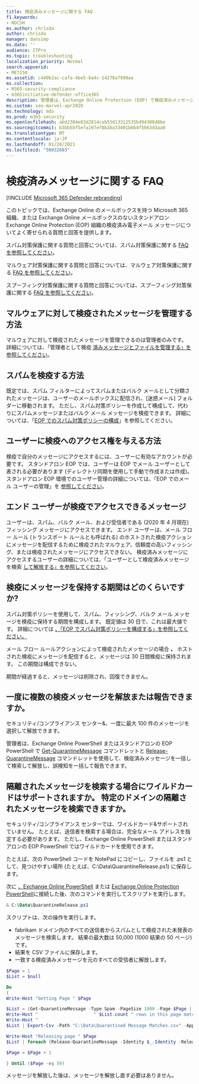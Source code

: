 ```yaml
---
title: 検疫済みメッセージに関する FAQ
f1.keywords:
- NOCSH
ms.author: chrisda
author: chrisda
manager: dansimp
ms.date: ''
audience: ITPro
ms.topic: troubleshooting
localization_priority: Normal
search.appverid:
- MET150
ms.assetid: c440b2ac-cafa-4be5-ba4c-14278a7990ae
ms.collection:
- M365-security-compliance
- m365initiative-defender-office365
description: 管理者は、Exchange Online Protection (EOP) で検疫済みメッセージに関してよく寄せられる質問と回答を表示できます。
ms.custom: seo-marvel-apr2020
ms.technology: mdo
ms.prod: m365-security
ms.openlocfilehash: abd2304e83d2814cab55d13312535bd94308d8be
ms.sourcegitcommit: b3bb5bf5efa197ef8b16a33401b0b4f5663d3aa0
ms.translationtype: MT
ms.contentlocale: ja-JP
ms.lasthandoff: 01/28/2021
ms.locfileid: "50032603"
---
```

# <a name="quarantined-messages-faq"></a>検疫済みメッセージに関する FAQ

[!INCLUDE [Microsoft 365 Defender rebranding](../includes/microsoft-defender-for-office.md)]


このトピックでは、Exchange Online のメールボックスを持つ Microsoft 365 組織、または Exchange Online メールボックスのないスタンドアロン Exchange Online Protection (EOP) 組織の検疫済み電子メール メッセージについてよく寄せられる質問と回答を提供します。

スパム対策保護に関する質問と回答については、スパム対策保護に関する [FAQ を参照してください](anti-spam-protection-faq.md)。

マルウェア対策保護に関する質問と回答については、マルウェア対策保護に関する [FAQ を参照してください](anti-malware-protection-faq-eop.md)。

スプーフィング対策保護に関する質問と回答については、スプーフィング対策保護に関する [FAQ を参照してください](anti-spoofing-protection-faq.md)。

## <a name="how-do-i-manage-messages-that-were-quarantined-for-malware"></a>マルウェアに対して検疫されたメッセージを管理する方法

マルウェアに対して検疫されたメッセージを管理できるのは管理者のみです。 詳細については、「管理者として検疫 [済みメッセージとファイルを管理する」を参照してください](manage-quarantined-messages-and-files.md)。

## <a name="how-do-i-quarantine-spam"></a>スパムを検疫する方法

既定では、スパム フィルターによってスパムまたはバルク メールとして分類されたメッセージは、ユーザーのメールボックスに配信され、[迷惑メール] フォルダーに移動されます。 ただし、スパム対策ポリシーを作成して構成して、代わりにスパムメッセージまたはバルク メール メッセージを検疫できます。 詳細については、「[EOP でのスパム対策ポリシーの構成](configure-your-spam-filter-policies.md)」を参照してください。

## <a name="how-do-i-give-users-access-to-the-quarantine"></a>ユーザーに検疫へのアクセス権を与える方法

検疫で自分のメッセージにアクセスするには、ユーザーに有効なアカウントが必要です。 スタンドアロン EOP では、ユーザーは EOP でメール ユーザーとして表される必要があります (ディレクトリ同期を使用して手動で作成または作成)。 スタンドアロン EOP 環境でのユーザー管理の詳細については、「EOP でのメール ユーザーの管理」を [参照してください](manage-mail-users-in-eop.md)。

## <a name="what-messages-can-end-users-access-in-quarantine"></a>エンド ユーザーが検疫でアクセスできるメッセージ

ユーザーは、スパム、バルク メール、および受信者である (2020 年 4 月現在) フィッシング メッセージにアクセスできます。 エンド ユーザーは、メール フロー ルール (トランスポート ルールとも呼ばれる) のホストされた検疫アクションにメッセージを配信するために検疫されたマルウェア、信頼度の高いフィッシング、または検疫されたメッセージにアクセスできない。 検疫済みメッセージにアクセスするユーザーの詳細については、「ユーザーとして検疫済みメッセージを検索 [して解放する」を参照してください](find-and-release-quarantined-messages-as-a-user.md)。

## <a name="how-long-are-messages-kept-in-the-quarantine"></a>検疫にメッセージを保持する期間はどのくらいですか?

スパム対策ポリシーを使用して、スパム、フィッシング、バルク メール メッセージを検疫に保持する期間を構成します。 既定値は 30 日で、これは最大値です。 詳細については [、「EOP でスパム対策ポリシーを構成する」を参照してください。](configure-your-spam-filter-policies.md)

メール フロー ルールアクションによって検疫されたメッセージの場合 **、** ホストされた検疫にメッセージを配信すると、メッセージは 30 日間検疫に保持されます。 この期間は構成できない。

期間が経過すると、メッセージは削除され、回復できません。

## <a name="can-i-release-or-report-more-than-one-quarantined-message-at-a-time"></a>一度に複数の検疫メッセージを解放または報告できますか。

セキュリティ/コンプライアンス センター&、一度に最大 100 件のメッセージを選択して解放できます。

管理者は、Exchange Online PowerShell またはスタンドアロンの EOP PowerShell で [Get-QuarantineMessage](https://docs.microsoft.com/powershell/module/exchange/get-quarantinemessage) コマンドレットと [Release-QuarantineMessage](https://docs.microsoft.com/powershell/module/exchange/release-quarantinemessage) コマンドレットを使用して、検疫済みメッセージを一括して検索して解放し、誤検知を一括して報告できます。

## <a name="are-wildcards-supported-when-searching-for-quarantined-messages-can-i-search-for-quarantined-messages-for-a-specific-domain"></a>隔離されたメッセージを検索する場合にワイルドカードはサポートされますか。 特定のドメインの隔離されたメッセージを検索できますか。

セキュリティ/コンプライアンス センターでは、ワイルドカード&サポートされていません。 たとえば、送信者を検索する場合は、完全なメール アドレスを指定する必要があります。 ただし、Exchange Online PowerShell またはスタンドアロンの EOP PowerShell ではワイルドカードを使用できます。

たとえば、次の PowerShell コードを NotePad にコピーし、ファイルを .ps1 として、見つけやすい場所 (たとえば、C:\Data\QuarantineRelease.ps1) に保存します。

次に [、Exchange Online PowerShell](https://docs.microsoft.com/powershell/exchange/connect-to-exchange-online-powershell) または [Exchange Online Protection PowerShell](https://docs.microsoft.com/powershell/exchange/connect-to-exchange-online-protection-powershell)に接続した後、次のコマンドを実行してスクリプトを実行します。

```powershell
& C:\Data\QuarantineRelease.ps1
```

スクリプトは、次の操作を実行します。

- fabrikam ドメイン内のすべての送信者からスパムとして検疫された未発表のメッセージを検索します。 結果の最大数は 50,000 (1000 結果の 50 ページ) です。
- 結果を CSV ファイルに保存します。
- 一致する検疫済みメッセージを元のすべての受信者に解放します。

```powershell
$Page = 1
$List = $null

Do
{
Write-Host "Getting Page " $Page

$List = (Get-QuarantineMessage -Type Spam -PageSize 1000 -Page $Page | where {$_.Released -like "False" -and $_.SenderAddress -like "*fabrikam.com"})
Write-Host "                     " $List.count " rows in this page match"
Write-Host "                                                             Exporting list to appended CSV for logging"
$List | Export-Csv -Path "C:\Data\Quarantined Message Matches.csv" -Append -NoTypeInformation

Write-Host "Releasing page " $Page
$List | foreach {Release-QuarantineMessage -Identity $_.Identity -ReleaseToAll}

$Page = $Page + 1

} Until ($Page -eq 50)
```

メッセージを解放した後は、メッセージを解放し直す必要はありません。
